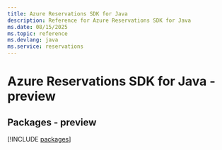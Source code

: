 ```yaml
---
title: Azure Reservations SDK for Java
description: Reference for Azure Reservations SDK for Java
ms.date: 08/15/2025
ms.topic: reference
ms.devlang: java
ms.service: reservations
---
```

# Azure Reservations SDK for Java - preview
## Packages - preview
[!INCLUDE [packages](reservations-index.md)]